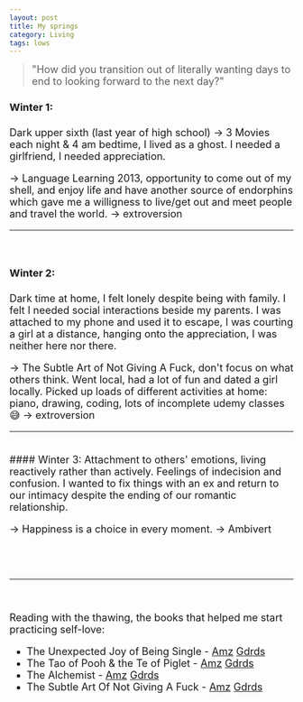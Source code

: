 ```yaml
---
layout: post
title: My springs
category: Living
tags: lows
---
```


> <font size="4"> "How did you transition out of literally wanting days to end to looking forward to the next day?"

#### Winter 1:
Dark upper sixth (last year of high school) -> 3 Movies each night & 4 am bedtime, I lived as a ghost. I needed a girlfriend, I needed appreciation.

-> Language Learning 2013, opportunity to come out of my shell, and enjoy life and have another source of endorphins which gave me a willigness to live/get out and meet people and travel the world. -> extroversion

---

<br>

#### Winter 2:
Dark time at home, I felt lonely despite being with family. I felt I needed social interactions beside my parents. I was attached to my phone and used it to escape, I was courting a girl at a distance, hanging onto the appreciation, I was neither here nor there.

-> The Subtle Art of Not Giving A Fuck, don't focus on what others think. Went local, had a lot of fun and dated a girl locally. Picked up loads of different activities at home: piano, drawing, coding, lots of incomplete udemy classes 😅 -> extroversion

---

<br>
#### Winter 3:
Attachment to others' emotions, living reactively rather than actively. Feelings of indecision and confusion. I wanted to fix things with an ex and return to our intimacy despite the ending of our romantic relationship.

-> Happiness is a choice in every moment. -> Ambivert

<br>
<br>

---

<br>

Reading with the thawing, the books that helped me start practicing self-love:
- The Unexpected Joy of Being Single - <!--Blg--> [Amz][bk1amz] [Gdrds][bk1gdrds]
- The Tao of Pooh & the Te of Piglet - <!--Blg--> [Amz][bk2amz] [Gdrds][bk2gdrds]
- The Alchemist - <!--Blg--> [Amz][bk3amz] [Gdrds][bk3gdrds]
- The Subtle Art Of Not Giving A Fuck - <!--Blg--> [Amz][bk4amz] [Gdrds][bk4gdrds]

<!--bk1-->
[bk1amz]: https://amzn.to/3s2ZnaU "Amazon Affiliate Link"
[bk1gdrds]: https://www.goodreads.com/book/show/39831201-the-unexpected-joy-of-being-single "Goodreads link"

<!--bk2-->
[bk2amz]: https://amzn.to/3cTkAxk "Amazon Affiliate Link"
[bk2gdrds]: https://www.goodreads.com/book/show/29554877-the-tao-of-pooh-and-the-te-of-piglet "Goodreads link"

<!--bk3-->
[bk3amz]: https://amzn.to/3s4xVti "Amazon Affiliate Link"
[bk3gdrds]: https://www.goodreads.com/book/show/18144590-the-alchemist "Goodreads link"
<!--bk4-->
[bk4amz]: https://amzn.to/3tE9mUe "Amazon Affiliate Link"
[bk4gdrds]: https://www.goodreads.com/book/show/39288400-the-subtle-art-of-not-giving-a-f-uck "Goodreads link"
